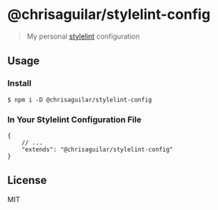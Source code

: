 # @chrisaguilar/stylelint-config

> My personal [stylelint](https://stylelint.io) configuration

## Usage

### Install

`$ npm i -D @chrisaguilar/stylelint-config`

### In Your Stylelint Configuration File

```jsonc
{
    // ...
    "extends": "@chrisaguilar/stylelint-config"
}
```

## License

MIT
